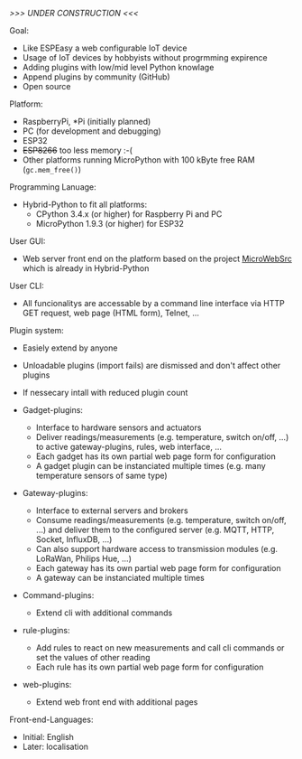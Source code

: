 *>>> UNDER CONSTRUCTION <<<*

Goal:
* Like ESPEasy a web configurable IoT device
* Usage of IoT devices by hobbyists without progrmming expirence
* Adding plugins with low/mid level Python knowlage
* Append plugins by community (GitHub)
* Open source

Platform:
* RaspberryPi, \*Pi (initially planned)
* PC (for development and debugging)
* ESP32
* ~~ESP8266~~ too less memory :-(
* Other platforms running MicroPython with 100 kByte free RAM (`gc.mem_free()`)

Programming Lanuage:
* Hybrid-Python to fit all platforms:
    * CPython 3.4.x  (or higher) for Raspberry Pi and PC
    * MicroPython 1.9.3 (or higher) for ESP32

User GUI:
* Web server front end on the platform based on the project [MicroWebSrc](https://github.com/jczic/MicroWebSrv) which is already in Hybrid-Python

User CLI:
* All funcionalitys are accessable by a command line interface via HTTP GET request, web page (HTML form), Telnet, ...

Plugin system:
* Easiely extend by anyone
* Unloadable plugins (import fails) are dismissed and don't affect other plugins
* If nessecary intall with reduced plugin count

* Gadget-plugins:
  * Interface to hardware sensors and actuators
  * Deliver readings/measurements (e.g. temperature, switch on/off, ...) to active gateway-plugins, rules, web interface, ...
  * Each gadget has its own partial web page form for configuration
  * A gadget plugin can be instanciated multiple times (e.g. many temperature sensors of same type)

* Gateway-plugins:
  * Interface to external servers and brokers
  * Consume readings/measurements (e.g. temperature, switch on/off, ...) and deliver them to the configured server (e.g. MQTT, HTTP, Socket, InfluxDB, ...)
  * Can also support hardware access to transmission modules (e.g. LoRaWan, Philips Hue, ...)
  * Each gateway has its own partial web page form for configuration
  * A gateway can be instanciated multiple times

* Command-plugins:
  * Extend cli with additional commands

* rule-plugins:
  * Add rules to react on new measurements and call cli commands or set the values of other reading
  * Each rule has its own partial web page form for configuration

* web-plugins:
  * Extend web front end with additional pages

Front-end-Languages:
* Initial: English
* Later: localisation

